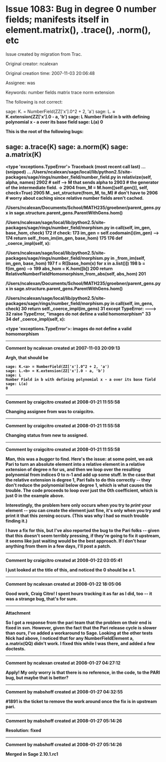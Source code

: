 # Issue 1083: Bug in degree 0 number fields; manifests itself in element.matrix(), .trace(), .norm(), etc

Issue created by migration from Trac.

Original creator: ncalexan

Original creation time: 2007-11-03 20:06:48

Assignee: was

Keywords: number fields matrix trace norm extension

The following is not correct:

sage: K.<a> = NumberField(ZZ['x'].0^2 + 2, 'a')
sage: L.<b> = K.extension(ZZ['x'].0 - a, 'b')
sage: L
Number Field in b with defining polynomial x - a over its base field
sage: L(a)
0

This is the root of the following bugs:

sage: a.trace(K)
sage: a.norm(K)
sage: a.matrix(K)
---------------------------------------------------------------------------
<type 'exceptions.TypeError'>             Traceback (most recent call last)
... (snipped) ...
/Users/ncalexan/sage/local/lib/python2.5/site-packages/sage/rings/number_field/number_field.py in relativize(self, alpha, names)
   2902                     # self --> M that sends alpha to
   2903                     # the generator of the intermediate field.
-> 2904                     from_M = M.hom([self.gen()], self, check=True)
   2905                     M._set_structure(from_M, to_M)  # don't have to
   2906                                                     # worry about caching since relative number fields aren't cached.

/Users/ncalexan/Documents/School/MATH235/groebner/parent_gens.pyx in sage.structure.parent_gens.ParentWithGens.hom()

/Users/ncalexan/sage/local/lib/python2.5/site-packages/sage/rings/number_field/morphism.py in __call__(self, im_gen, base_hom, check)
    172         if check:
    173             im_gen = self.codomain()(im_gen)
--> 174         return self._from_im(im_gen, base_hom)
    175 
    176     def _coerce_impl(self, x):

/Users/ncalexan/sage/local/lib/python2.5/site-packages/sage/rings/number_field/morphism.py in _from_im(self, im_gen, base_hom)
    197         f = R([base_hom(x) for x in a.list()])
    198         b = f(im_gen)
--> 199         abs_hom = K.hom([b])
    200         return RelativeNumberFieldHomomorphism_from_abs(self, abs_hom)
    201 

/Users/ncalexan/Documents/School/MATH235/groebner/parent_gens.pyx in sage.structure.parent_gens.ParentWithGens.hom()

/Users/ncalexan/sage/local/lib/python2.5/site-packages/sage/rings/number_field/morphism.py in __call__(self, im_gens, check)
     30                 return self._coerce_impl(im_gens)
     31             except TypeError:
---> 32                 raise TypeError, "images do not define a valid homomorphism"
     33         
     34     def _coerce_impl(self, x):

<type 'exceptions.TypeError'>: images do not define a valid homomorphism


---

Comment by ncalexan created at 2007-11-03 20:09:13

Argh, that should be


```
sage: K.<a> = NumberField(ZZ['x'].0^2 + 2, 'a')
sage: L.<b> = K.extension(ZZ['x'].0 - a, 'b')
sage: L
Number Field in b with defining polynomial x - a over its base field
sage: L(a)
0
```



---

Comment by craigcitro created at 2008-01-21 11:55:58

Changing assignee from was to craigcitro.


---

Comment by craigcitro created at 2008-01-21 11:55:58

Changing status from new to assigned.


---

Comment by craigcitro created at 2008-01-21 11:55:58

Man, this was a *bugger* to find. Here's the issue: at some point, we ask Pari to turn an absolute element into a relative element in a relative extension of degree n for us, and then we loop over the resulting polynomial from indices 0 to n-1 and add up some stuff. In the case that the relative extension is degree 1, Pari fails to do this correctly -- they don't reduce the polynomial below degree 1, which is what causes the trouble. The code proceeds to loop over just the 0th coefficient, which is just 0 in the example above. 

Interestingly, the problem here only occurs when you try to *print* your element -- you can create the element just fine, it's only when you try and print it that this zeroing occurs. (This was why I had so much trouble finding it.)

I have a fix for this, but I've also reported the bug to the Pari folks -- given that this doesn't seem terribly pressing, if they're going to fix it upstream, it seems like just waiting would be the best approach. If I don't hear anything from them in a few days, I'll post a patch.


---

Comment by craigcitro created at 2008-01-22 03:05:41

I just looked at the title of this, and noticed the 0 should be a 1.


---

Comment by ncalexan created at 2008-01-22 18:05:06

Good work, Craig Citro!  I spent hours tracking it as far as I did, too -- it was a strange bug, that's for sure.


---

Attachment

So I got a response from the pari team that the problem on their end is fixed in svn. However, given the fact that the Pari release cycle is slower than ours, I've added a workaround to Sage. Looking at the other tests Nick had above, I noticed that for any NumberFieldElement a, a.matrix(QQ) didn't work. I fixed this while I was there, and added a few doctests.


---

Comment by ncalexan created at 2008-01-27 04:27:12

Apply!  My only worry is that there is no reference, in the code, to the PARI bug, but maybe that is better?


---

Comment by mabshoff created at 2008-01-27 04:32:55

#1891 is the ticket to remove the work around once the fix is in upstream pari.


---

Comment by mabshoff created at 2008-01-27 05:14:26

Resolution: fixed


---

Comment by mabshoff created at 2008-01-27 05:14:26

Merged in Sage 2.10.1.rc1
